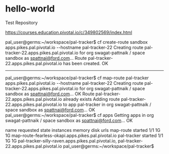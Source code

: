 # hello-world
Test Repository

https://courses.education.pivotal.io/c/349802569/index.html

pal_user@germs:~/workspace/pal-tracker$ cf create-route sandbox apps.pikes.pal.pivotal.io --hostname pal-tracker-22
Creating route pal-tracker-22.apps.pikes.pal.pivotal.io for org swagat-pattnaik / space sandbox as spattnai@ford.com...
Route pal-tracker-22.apps.pikes.pal.pivotal.io has been created.
OK

--------------
pal_user@germs:~/workspace/pal-tracker$ cf map-route pal-tracker apps.pikes.pal.pivotal.io --hostname pal-tracker-22
Creating route pal-tracker-22.apps.pikes.pal.pivotal.io for org swagat-pattnaik / space sandbox as spattnai@ford.com...
OK
Route pal-tracker-22.apps.pikes.pal.pivotal.io already exists
Adding route pal-tracker-22.apps.pikes.pal.pivotal.io to app pal-tracker in org swagat-pattnaik / space sandbox as spattnai@ford.com...
OK
pal_user@germs:~/workspace/pal-tracker$ cf apps
Getting apps in org swagat-pattnaik / space sandbox as spattnai@ford.com...
OK

name          requested state   instances   memory   disk   urls
map-route     started           1/1         1G       1G     map-route-fearless-okapi.apps.pikes.pal.pivotal.io
pal-tracker   started           1/1         1G       1G     pal-tracker-silly-raven.apps.pikes.pal.pivotal.io, pal-tracker-22.apps.pikes.pal.pivotal.io
pal_user@germs:~/workspace/pal-tracker$ 
